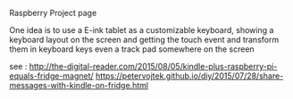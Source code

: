 Raspberry Project page

One idea is to use a E-ink tablet as a customizable keyboard, showing a keyboard layout on the screen and getting the touch event and transform them in keyboard keys
even a track pad somewhere on the screen

see :
  http://the-digital-reader.com/2015/08/05/kindle-plus-raspberry-pi-equals-fridge-magnet/
  https://petervojtek.github.io/diy/2015/07/28/share-messages-with-kindle-on-fridge.html
